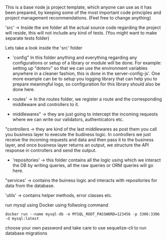 This is a base node js project template, which anyone can use as it has been
prepared, by keeping some of the most important code principles and project
management recommendations. (Feel free to change anything)

'src' → Inside the sre folder all the actual source code regarding the project
will reside, this will not include any kind of tests. (You might want to make separate
tests folder)

Lets take a look inside the 'src' folder
- 'config" In this folder anything and everything regarding any configurations or
setup of a library or module will be done. For example: setting up "dotenv" so that
we can use the environment variables anywhere in a cleaner fashion, this is done in
the server-config-js'. One more example can be to setup you logging library that
can help you to prepare meaningful logs, so configuration for this library should
also be done here.

- routes' → In the routes folder, we register a route and the corresponding
middleware and controllers to it.

- middlewares" → they are just going to intercept the incoming requests where we can write our validators, authenticators etc.

"controllers → they are kind of the last middlewares as post them you call you business layer to execute the budiness logic. In controllers we just receive the incoming requests and data and then pass it to the business layer, and once business layer returns an output, we structure the API response in controllers and send the output.

- 'repositories' → this folder contains all the logic using which we interact the DB by writing queries, all the raw queries or ORM queries will go here.

"services' → contains the buiness logic and interacts with repositories for data from the database.

'utils' → contains helper methods, error classes etc.

run mysql using Docker using follwoing command
```
docker run --name mysql-db -e MYSQL_ROOT_PASSWORD=123456 -p 3306:3306 -d mysql:latest
```
choose your own password and take care to use sequelize-cli to run database migrations 
